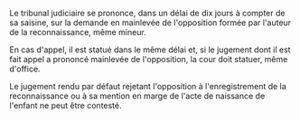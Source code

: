 Le tribunal judiciaire se prononce, dans un délai de dix jours à compter de sa saisine, sur la demande en mainlevée de l'opposition formée par l'auteur de la reconnaissance, même mineur.

En cas d'appel, il est statué dans le même délai et, si le jugement dont il est fait appel a prononcé mainlevée de l'opposition, la cour doit statuer, même d'office.

Le jugement rendu par défaut rejetant l'opposition à l'enregistrement de la reconnaissance ou à sa mention en marge de l'acte de naissance de l'enfant ne peut être contesté.
